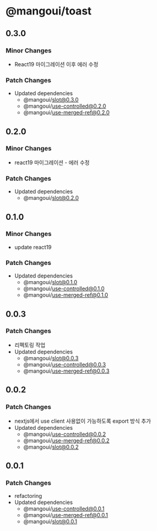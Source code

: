 # @mangoui/toast

## 0.3.0

### Minor Changes

- React19 마이그레이션 이후 에러 수정

### Patch Changes

- Updated dependencies
  - @mangoui/slot@0.3.0
  - @mangoui/use-controlled@0.2.0
  - @mangoui/use-merged-ref@0.2.0

## 0.2.0

### Minor Changes

- react19 마이그레이션 - 에러 수정

### Patch Changes

- Updated dependencies
  - @mangoui/slot@0.2.0

## 0.1.0

### Minor Changes

- update react19

### Patch Changes

- Updated dependencies
  - @mangoui/slot@0.1.0
  - @mangoui/use-controlled@0.1.0
  - @mangoui/use-merged-ref@0.1.0

## 0.0.3

### Patch Changes

- 리펙토링 작업
- Updated dependencies
  - @mangoui/slot@0.0.3
  - @mangoui/use-controlled@0.0.3
  - @mangoui/use-merged-ref@0.0.3

## 0.0.2

### Patch Changes

- nextjs에서 use client 사용없이 가능하도록 export 방식 추가
- Updated dependencies
  - @mangoui/use-controlled@0.0.2
  - @mangoui/use-merged-ref@0.0.2
  - @mangoui/slot@0.0.2

## 0.0.1

### Patch Changes

- refactoring
- Updated dependencies
  - @mangoui/use-controlled@0.0.1
  - @mangoui/use-merged-ref@0.0.1
  - @mangoui/slot@0.0.1
